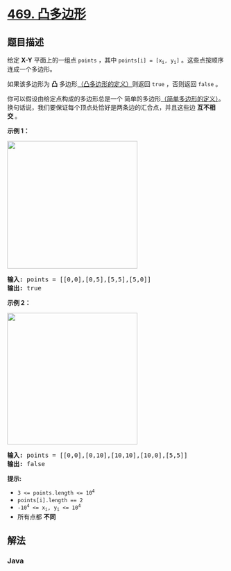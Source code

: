 # [469. 凸多边形](https://leetcode.cn/problems/convex-polygon)

## 题目描述

<p>给定 <strong>X-Y</strong> 平面上的一组点&nbsp;<code>points</code>&nbsp;，其中&nbsp;<code>points[i] = [x<sub>i</sub>, y<sub>i</sub>]</code> 。这些点按顺序连成一个多边形。</p>

<p>如果该多边形为&nbsp;<strong>凸</strong>&nbsp;多边形<a href="https://baike.baidu.com/item/凸多边形/">（凸多边形的定义）</a>则返回 <code>true</code> ，否则返回&nbsp;<code>false</code>&nbsp;。</p>

<p>你可以假设由给定点构成的多边形总是一个 简单的多边形<a href="https://baike.baidu.com/item/%E7%AE%80%E5%8D%95%E5%A4%9A%E8%BE%B9%E5%BD%A2">（简单多边形的定义）</a>。换句话说，我们要保证每个顶点处恰好是两条边的汇合点，并且这些边&nbsp;<strong>互不相交&nbsp;</strong>。</p>

<p><strong>示例 1：</strong></p>

<p><img src="https://fastly.jsdelivr.net/gh/doocs/leetcode@main/solution/0400-0499/0469.Convex%20Polygon/images/covpoly1-plane.jpg" style="height: 294px; width: 300px;" /></p>

<pre>
<strong>输入:</strong> points = [[0,0],[0,5],[5,5],[5,0]]
<strong>输出:</strong> true</pre>

<p><strong>示例 2：</strong></p>

<p><img src="https://fastly.jsdelivr.net/gh/doocs/leetcode@main/solution/0400-0499/0469.Convex%20Polygon/images/covpoly2-plane.jpg" style="height: 303px; width: 300px;" /></p>

<pre>
<strong>输入:</strong> points = [[0,0],[0,10],[10,10],[10,0],[5,5]]
<strong>输出:</strong> false</pre>

<p><strong>提示:</strong></p>

<ul>
	<li><code>3 &lt;= points.length &lt;= 10<sup>4</sup></code></li>
	<li><code>points[i].length == 2</code></li>
	<li><code>-10<sup>4</sup>&nbsp;&lt;= x<sub>i</sub>, y<sub>i</sub>&nbsp;&lt;= 10<sup>4</sup></code></li>
	<li>所有点都 <strong>不同</strong></li>
</ul>

## 解法

### **Java**

```java

```
